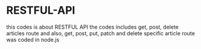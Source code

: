 # RESTFUL-API
this codes is about RESTFUL API
the codes includes get, post, delete articles route and also, get, post, put, patch and delete specific article route
was coded in node.js
